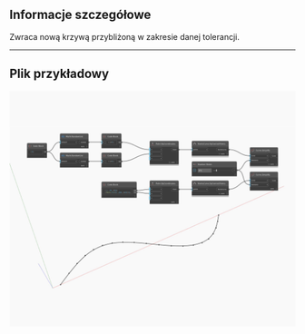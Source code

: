 ## Informacje szczegółowe
Zwraca nową krzywą przybliżoną w zakresie danej tolerancji.
___
## Plik przykładowy

![Simplify](./Autodesk.DesignScript.Geometry.Curve.Simplify_img.jpg)


